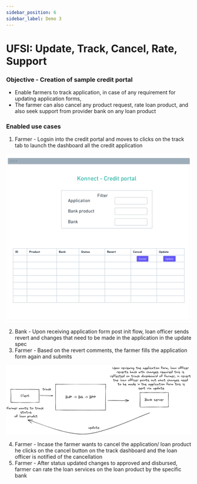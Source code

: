 ```yaml
---
sidebar_position: 6
sidebar_label: Demo 3
---
```


# UFSI: Update, Track, Cancel, Rate, Support

### Objective - Creation of sample credit portal

- Enable farmers to track application, in case of any requirement for updating application forms, 
- The farmer can also cancel any product request, rate loan product, and also seek support from provider bank on any loan product

### Enabled use cases

1. Farmer - Logsin into the credit portal and moves to clicks on the track tab to launch the dashboard all the credit application

![Demo3](./images/image5.png)

2. Bank - Upon receiving application form post init flow, loan officer sends revert and changes that need to be made in the application in the update spec
3. Farmer - Based on the revert comments, the farmer fills the application form again and submits

![Demo3](./images/image2.png)

4. Farmer - Incase the farmer wants to cancel the application/ loan product he clicks on the cancel button on the track dashboard and the loan officer is notified of the cancellation
5. Farmer - After status updated changes to approved and disbursed, farmer can rate the loan services on the loan product by the specific bank 


